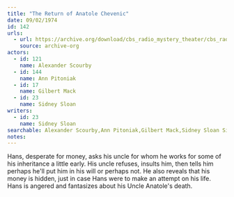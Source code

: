 ```yaml
---
title: "The Return of Anatole Chevenic"
date: 09/02/1974
id: 142
urls: 
  - url: https://archive.org/download/cbs_radio_mystery_theater/cbs_radio_mystery_theater-0101-0150.zip/cbs_radio_mystery_theater-0101-0150%2Fcbsrmt_0142_the_return_of_anatole_chevenic.mp3
    source: archive-org
actors:  
  - id: 121
    name: Alexander Scourby  
  - id: 144
    name: Ann Pitoniak  
  - id: 17
    name: Gilbert Mack  
  - id: 23
    name: Sidney Sloan
writers:  
  - id: 23
    name: Sidney Sloan
searchable: Alexander Scourby,Ann Pitoniak,Gilbert Mack,Sidney Sloan Sidney Sloan
notes:  
---
```

Hans, desperate for money, asks his uncle for whom he works for some of his inheritance a little early. His uncle refuses, insults him, then tells him perhaps he'll put him in his will or perhaps not. He also reveals that his money is hidden, just in case Hans were to make an attempt on his life. Hans is angered and fantasizes about his Uncle Anatole's death.